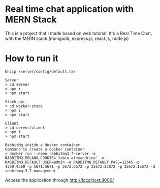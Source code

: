 # Real time chat application with MERN Stack

This is a project that I made based on web tutorial. It's a Real Time Chat, with the MERN stack (mongodb, express.js, react.js, node.js)

# How to run it

    Unzip /server/config/default.rar

    Server
    > cd server
    > npm i
    > npm start

    Stock api
    > cd worker-stock
    > npm i
    > npm start

    Client
    > cd server/client
    > npm i
    > npm start

    RabbitMq inside a docker container
    Command to create a docker container
    > docker run --name rabbitmq3.7-server -e RABBITMQ_ERLANG_COOKIE='fabio alexandrino' -e RABBITMQ_DEFAULT_USER=admin -e RABBITMQ_DEFAULT_PASS=12345 -p 4369:4369 -p 5671:5671 -p 5672:5672 -p 25672:25672 -p 15672:15672 -d rabbitmq:3.7-management

Access the application through [http://localhost:3000/](http://localhost:3000/)
